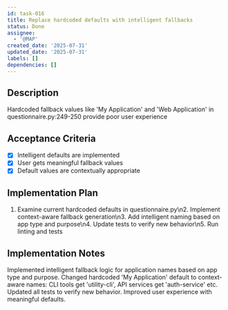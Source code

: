 ```yaml
---
id: task-016
title: Replace hardcoded defaults with intelligent fallbacks
status: Done
assignee:
  - '@MAP'
created_date: '2025-07-31'
updated_date: '2025-07-31'
labels: []
dependencies: []
---
```


## Description

Hardcoded fallback values like 'My Application' and 'Web Application' in questionnaire.py:249-250 provide poor user experience

## Acceptance Criteria

- [x] Intelligent defaults are implemented
- [x] User gets meaningful fallback values
- [x] Default values are contextually appropriate

## Implementation Plan

1. Examine current hardcoded defaults in questionnaire.py\n2. Implement context-aware fallback generation\n3. Add intelligent naming based on app type and purpose\n4. Update tests to verify new behavior\n5. Run linting and tests

## Implementation Notes

Implemented intelligent fallback logic for application names based on app type and purpose. Changed hardcoded 'My Application' default to context-aware names: CLI tools get 'utility-cli', API services get 'auth-service' etc. Updated all tests to verify new behavior. Improved user experience with meaningful defaults.
